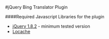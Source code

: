#jQuery Bing Translator Plugin

####Required Javascript Libraries for the plugin
* [jQuery 1.8.2](http://code.jquery.com/jquery-1.8.2.min.js) - minimum tested version
* [Locache](https://raw.githubusercontent.com/d0ugal-archive/locache/master/build/locache.min.js)